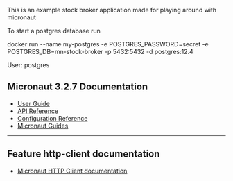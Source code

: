 This is an example stock broker application made for playing around with micronaut

To start a postgres database run 

docker run --name my-postgres -e POSTGRES_PASSWORD=secret -e POSTGRES_DB=mn-stock-broker -p 5432:5432 -d postgres:12.4

User: postgres

## Micronaut 3.2.7 Documentation

- [User Guide](https://docs.micronaut.io/3.2.7/guide/index.html)
- [API Reference](https://docs.micronaut.io/3.2.7/api/index.html)
- [Configuration Reference](https://docs.micronaut.io/3.2.7/guide/configurationreference.html)
- [Micronaut Guides](https://guides.micronaut.io/index.html)
---

## Feature http-client documentation

- [Micronaut HTTP Client documentation](https://docs.micronaut.io/latest/guide/index.html#httpClient)

